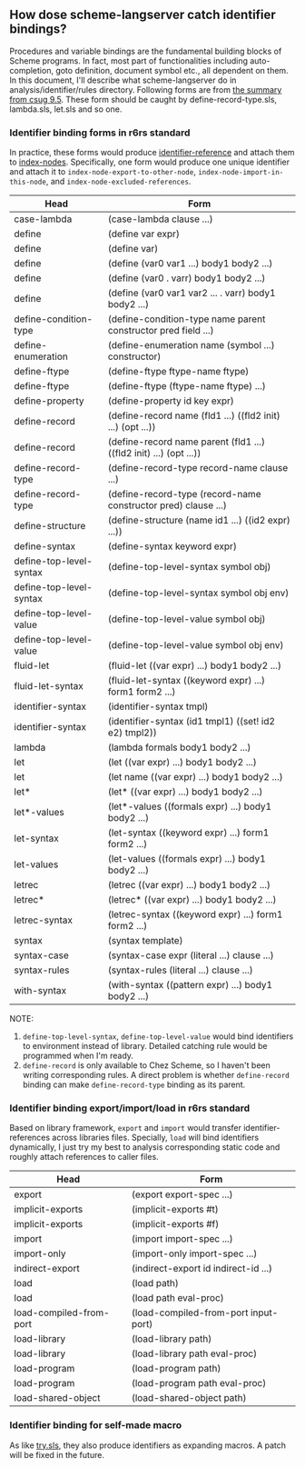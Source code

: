 ## How dose scheme-langserver catch identifier bindings?

Procedures and variable bindings are the fundamental building blocks of Scheme programs. In fact, most part of functionalities including auto-completion, goto definition, document symbol etc., all dependent on them. In this document, I'll describe what scheme-langserver do in analysis/identifier/rules directory. Following forms are from [the summary from csug 9.5](https://cisco.github.io/ChezScheme/csug9.5/summary.html#./summary:h0). These form should be caught by define-record-type.sls, lambda.sls, let.sls and so one. 

### Identifier binding forms in r6rs standard 
In practice, these forms would produce [identifier-reference](../../analysis/identifier/reference.sls) and attach them to [index-nodes](../../virtual-file-system/index-node.sls). Specifically, one form would produce one unique identifier and attach it to `index-node-export-to-other-node`, `index-node-import-in-this-node`, and `index-node-excluded-references`. 

| Head                    | Form                                                               |
|-------------------------|--------------------------------------------------------------------|
| case-lambda             | (case-lambda clause ...)                                           |
| define                  | (define var expr)                                                  |
| define                  | (define var)                                                       |
| define                  | (define (var0 var1 ...) body1 body2 ...)                           |
| define                  | (define (var0 . varr) body1 body2 ...)                             |
| define                  | (define (var0 var1 var2 ... . varr) body1 body2 ...)               |
| define-condition-type   | (define-condition-type name parent constructor pred field ...)     |
| define-enumeration      | (define-enumeration name (symbol ...) constructor)                 |
| define-ftype            | (define-ftype ftype-name ftype)                                    |
| define-ftype            | (define-ftype (ftype-name ftype) ...)                              |
| define-property         | (define-property id key expr)                                      |
| define-record           | (define-record name (fld1 ...) ((fld2 init) ...) (opt ...))        |
| define-record           | (define-record name parent (fld1 ...) ((fld2 init) ...) (opt ...)) |
| define-record-type      | (define-record-type record-name clause ...)                        |
| define-record-type      | (define-record-type (record-name constructor pred) clause ...)     |
| define-structure        | (define-structure (name id1 ...) ((id2 expr) ...))                 |
| define-syntax           | (define-syntax keyword expr)                                       |
| define-top-level-syntax | (define-top-level-syntax symbol obj)                               |
| define-top-level-syntax | (define-top-level-syntax symbol obj env)                           |
| define-top-level-value  | (define-top-level-value symbol obj)                                |
| define-top-level-value  | (define-top-level-value symbol obj env)                            |
| fluid-let               | (fluid-let ((var expr) ...) body1 body2 ...)                       |
| fluid-let-syntax        | (fluid-let-syntax ((keyword expr) ...) form1 form2 ...)            |
| identifier-syntax       | (identifier-syntax tmpl)                                           |
| identifier-syntax       | (identifier-syntax (id1 tmpl1) ((set! id2 e2) tmpl2))              |
| lambda                  | (lambda formals body1 body2 ...)                                   |
| let                     | (let ((var expr) ...) body1 body2 ...)                             |
| let                     | (let name ((var expr) ...) body1 body2 ...)                        |
| let*                    | (let* ((var expr) ...) body1 body2 ...)                            |
| let*-values             | (let*-values ((formals expr) ...) body1 body2 ...)                 |
| let-syntax              | (let-syntax ((keyword expr) ...) form1 form2 ...)                  |
| let-values              | (let-values ((formals expr) ...) body1 body2 ...)                  |
| letrec                  | (letrec ((var expr) ...) body1 body2 ...)                          |
| letrec*                 | (letrec* ((var expr) ...) body1 body2 ...)                         |
| letrec-syntax           | (letrec-syntax ((keyword expr) ...) form1 form2 ...)               |
| syntax                  | (syntax template)                                                  |
| syntax-case             | (syntax-case expr (literal ...) clause ...)                        |
| syntax-rules            | (syntax-rules (literal ...) clause ...)                            |
| with-syntax             | (with-syntax ((pattern expr) ...) body1 body2 ...)                 |

NOTE: 
1.  `define-top-level-syntax`, `define-top-level-value` would bind identifiers to environment instead of library. Detailed catching rule would be programmed when I'm ready. 
2.  `define-record` is only available to Chez Scheme, so I haven't been writing corresponding rules. A direct problem is whether `define-record` binding can make `define-record-type` binding as its parent.

### Identifier binding export/import/load in r6rs standard 
Based on library framework, `export` and `import` would transfer identifier-references across libraries files. Specially, `load` will bind identifiers dynamically, I just try my best to analysis corresponding static code and roughly attach references to caller files.

| Head                    | Form                                 |
|-------------------------|--------------------------------------|
| export                  | (export export-spec ...)             |
| implicit-exports        | (implicit-exports #t)                |
| implicit-exports        | (implicit-exports #f)                |
| import                  | (import import-spec ...)             |
| import-only             | (import-only import-spec ...)        |
| indirect-export         | (indirect-export id indirect-id ...) |
| load                    | (load path)                          |
| load                    | (load path eval-proc)                |
| load-compiled-from-port | (load-compiled-from-port input-port) |
| load-library            | (load-library path)                  |
| load-library            | (load-library path eval-proc)        |
| load-program            | (load-program path)                  |
| load-program            | (load-program path eval-proc)        |
| load-shared-object      | (load-shared-object path)            |

### Identifier binding for self-made macro
As like [try.sls](../../util/try.sls), they also produce identifiers as expanding macros. A patch will be fixed in the future.